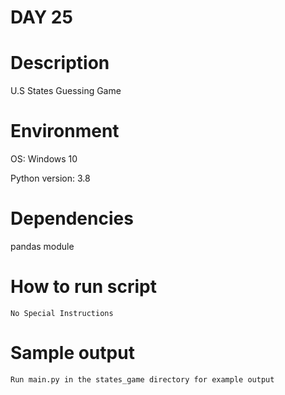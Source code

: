 
# DAY 25

# Description
U.S States Guessing Game

# Environment
OS: Windows 10

Python version: 3.8

# Dependencies
pandas module

# How to run script
```
No Special Instructions
```

# Sample output
```
Run main.py in the states_game directory for example output
```
